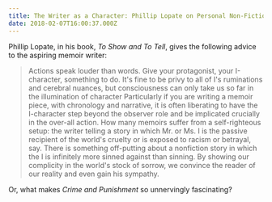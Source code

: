 ```yaml
---
title: The Writer as a Character: Phillip Lopate on Personal Non-Fiction
date: 2018-02-07T16:00:37.000Z
---
```

Phillip Lopate, in his book, _To Show and To Tell_, gives the following advice to the aspiring memoir writer:

> Actions speak louder than words.  Give your protagonist, your I-character, something to do.  It's fine to be privy to all of I's ruminations and cerebral nuances, but consciousness can only take us so far in the illumination of character  Particularly if you are writing a memoir piece, with chronology and narrative, it is often liberating to have the I-character step beyond the observer role and be implicated crucially in the over-all action.  How many memoirs suffer from a self-righteous setup: the writer telling a story in which Mr. or Ms. I is the passive recipient of the world's cruelty or is exposed to racism or betrayal, say.  There is something off-putting about a nonfiction story in which the I is infinitely more sinned against than sinning.  By showing our complicity in the world's stock of sorrow, we convince the reader of our reality and even gain his sympathy.

Or, what makes _Crime and Punishment_ so unnervingly fascinating?